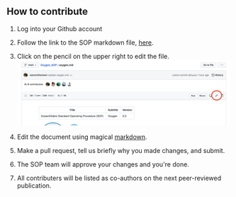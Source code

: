 ## How to contribute

1. Log into your Github account
2. Follow the link to the SOP markdown file, [here](oxygen.md).
3. Click on the pencil on the upper right to edit the file.
![oceangliders](images/edit_markdown_file.png)

4. Edit the document using magical [markdown](https://guides.github.com/features/mastering-markdown/).
5. Make a pull request, tell us briefly why you made changes, and submit.
6. The SOP team will approve your changes and you're done.
7. All contributers will be listed as co-authors on the next peer-reviewed publication.
